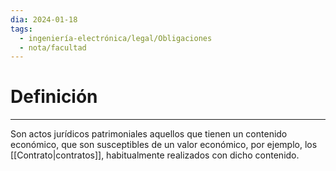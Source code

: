 ```yaml
---
dia: 2024-01-18
tags:
  - ingeniería-electrónica/legal/Obligaciones
  - nota/facultad
---
```

# Definición
---
Son actos jurídicos patrimoniales aquellos que tienen un contenido económico, que son susceptibles de un valor económico, por ejemplo, los [[Contrato|contratos]], habitualmente realizados con dicho contenido.